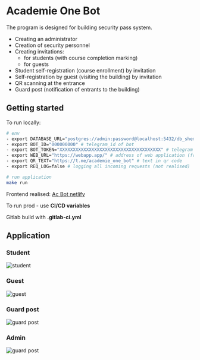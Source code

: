 # Academie One Bot

The program is designed for building security pass system.

- Creating an administrator
- Creation of security personnel
- Creating invitations:
  - for students (with course completion marking)
  - for guests
- Student self-registration (course enrollment) by invitation
- Self-registration by guest (visiting the building) by invitation
- QR scanning at the entrance
- Guard post (notification of entrants to the building)

## Getting started

To run locally:

```bash
# env
- export DATABASE_URL="postgres://admin:password@localhost:5432/db_shema?search_path=telegram"
- export BOT_ID="000000000" # telegram_id of bot
- export BOT_TOKEN="XXXXXXXXXXXXXXXXXXXXXXXXXXXXXXXXXXXXXX" # telegram bot token
- export WEB_URL="https://webapp.app/" # address of web application (frontend)
- export QR_TEXT="https://t.me/academie_one_bot" # text in qr code
- export REQ_LOG=false # logging all incoming requests (not realised)

# run application
make run
```

Frontend realised: [Ac Bot netlify](https://github.com/giffone/ac_bot_nav_netlify)

To run prod - use **CI/CD variables**

Gitlab build with **.gitlab-ci.yml**

## Application

### Student

![student](./z_readme/student.jpg)

### Guest

![guest](./z_readme/guest.jpg)

### Guard post

![guard post](./z_readme/post.jpg)

### Admin

![guard post](./z_readme/admin.jpg)